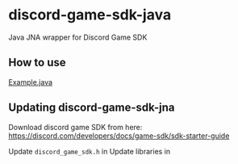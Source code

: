 # discord-game-sdk-java

Java JNA wrapper for Discord Game SDK

## How to use

[Example.java](discord-game-sdk-examples/src/main/java/io/github/deathbeam/discordgamesdk/examples/Example.java)

## Updating discord-game-sdk-jna

Download discord game SDK from here: https://discord.com/developers/docs/game-sdk/sdk-starter-guide

Update `discord_game_sdk.h` in [](discord-game-sdk-jna/src/main/jnaerator)
Update libraries in [](discord-game-sdk-jna/src/main/resources)
